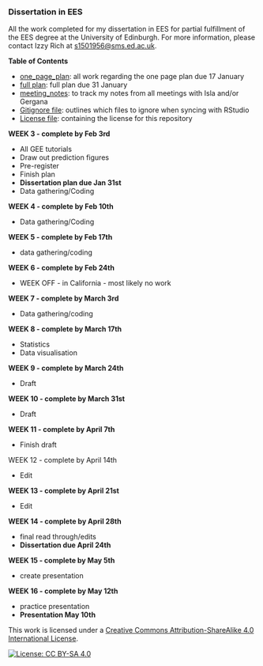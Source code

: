 ### Dissertation in EES

All the work completed for my dissertation in EES for partial fulfillment of the EES degree at the University of Edinburgh. For more information, please contact Izzy Rich at s1501956@sms.ed.ac.uk. 


**Table of Contents**
- [one_page_plan](/one_page_plan): all work regarding the one page plan due 17 January
- [full plan](/dissertation_plan.docx): full plan due 31 January
- [meeting_notes](/meeting_notes.docx): to track my notes from all meetings with Isla and/or Gergana
- [Gitignore file](/.gitignore): outlines which files to ignore when syncing with RStudio
- [License file](/license.txt): containing the license for this repository

**WEEK 3 - complete by Feb 3rd**
- All GEE tutorials
- Draw out prediction figures
- Pre-register
- Finish plan
- **Dissertation plan due Jan 31st**
- Data gathering/Coding

**WEEK 4 - complete by Feb 10th**
- Data gathering/Coding 

**WEEK 5 - complete by Feb 17th**
- data gathering/coding

**WEEK 6 - complete by Feb 24th**
- WEEK OFF - in California - most likely no work

**WEEK 7 - complete by March 3rd**
- Data gathering/coding 

**WEEK 8 - complete by March 17th**
- Statistics 
- Data visualisation

**WEEK 9 - complete by March 24th**
- Draft 

**WEEK 10 - complete by March 31st**
- Draft 

**WEEK 11 - complete by April 7th**
- Finish draft 

WEEK 12 - complete by April 14th
- Edit 

**WEEK 13 - complete by April 21st**
- Edit 

**WEEK 14 - complete by April 28th**
- final read through/edits 
- **Dissertation due April 24th**

**WEEK 15 - complete by May 5th**
- create presentation 

**WEEK 16 - complete by May 12th**
- practice presentation
- **Presentation May 10th**

This work is licensed under a [Creative Commons Attribution-ShareAlike 4.0 International License](https://creativecommons.org/licenses/by-sa/4.0/).

[![License: CC BY-SA 4.0](https://licensebuttons.net/l/by-sa/4.0/80x15.png)](https://creativecommons.org/licenses/by-sa/4.0/)
